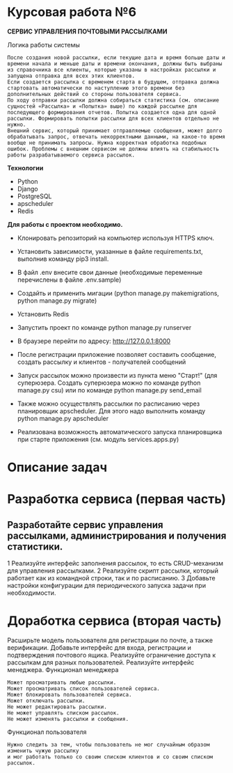 # Курсовая работа №6 

**СЕРВИС УПРАВЛЕНИЯ ПОЧТОВЫМИ РАССЫЛКАМИ**

Логика работы системы

    После создания новой рассылки, если текущие дата и время больше даты и времени начала и меньше даты и времени окончания, должны быть выбраны из справочника все клиенты, которые указаны в настройках рассылки и запущена отправка для всех этих клиентов.
    Если создается рассылка с временем старта в будущем, отправка должна стартовать автоматически по наступлению этого времени без дополнительных действий со стороны пользователя сервиса.
    По ходу отправки рассылки должна собираться статистика (см. описание сущностей «Рассылка» и «Попытка» выше) по каждой рассылке для последующего формирования отчетов. Попытка создается одна для одной рассылки. Формировать попытки рассылки для всех клиентов отдельно не нужно.
    Внешний сервис, который принимает отправляемые сообщения, может долго обрабатывать запрос, отвечать некорректными данными, на какое-то время вообще не принимать запросы. Нужна корректная обработка подобных ошибок. Проблемы с внешним сервисом не должны влиять на стабильность работы разрабатываемого сервиса рассылок.

**Технологии**

- Python
- Django
- PostgreSQL
- apscheduler
- Redis

**Для работы с проектом необходимо.**  
- Клонировать репозиторий на компьютер используя HTTPS ключ.
- Установить зависимости, указанные в файле requirements.txt, выполнив команду pip3 install.
- В файл .env внесите свои данные (необходимые переменные перечислены в файле .env.sample)
- Cоздайть и применить мигации (python manage.py makemigrations, python manage.py migrate)
- Установить Redis

- Запустить проект по команде python manage.py runserver
- В браузере перейти по адресу: http://127.0.0.1:8000
- После регистрации приложение позволяет составить сообщение, создать рассылку и клиентов - получателей сообщений
- Запуск рассылок можно произвести из пункта меню "Старт!" (для суперюзера. Создать суперюзера можно по команде python manage.py csu) 
или по команде python manage.py send_email

- Также можно осуществлять рассылки по расписанию через планировщик apscheduler. 
Для этого надо выполнить команду python manage.py apscheduler
- Реализована возможность автоматического запуска планировщика при старте приложения (см. модуль services.apps.py)




# Описание задач

#  Разработка сервиса (первая часть)

## Разработайте сервис управления рассылками, администрирования и получения статистики.

1 Реализуйте интерфейс заполнения рассылок, то есть CRUD-механизм для управления рассылками.
2 Реализуйте скрипт рассылки, который работает как из командной строки, так и по расписанию.
3 Добавьте настройки конфигурации для периодического запуска задачи при необходимости.

# Доработка сервиса (вторая часть)
Расширьте модель пользователя для регистрации по почте, а также верификации.
Добавьте интерфейс для входа, регистрации и подтверждения почтового ящика.
Реализуйте ограничение доступа к рассылкам для разных пользователей.
Реализуйте интерфейс менеджера.
Функционал менеджера

    Может просматривать любые рассылки.
    Может просматривать список пользователей сервиса.
    Может блокировать пользователей сервиса.
    Может отключать рассылки.
    Не может редактировать рассылки.
    Не может управлять списком рассылок.
    Не может изменять рассылки и сообщения.

Функционал пользователя

    Нужно следить за тем, чтобы пользователь не мог случайным образом изменить чужую рассылку
    и мог работать только со своим списком клиентов и со своим списком рассылок.

